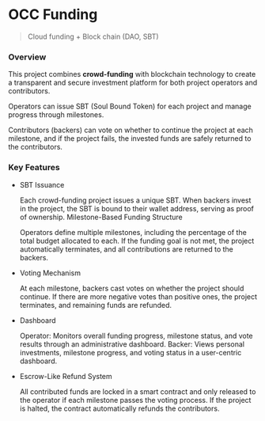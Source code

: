 # OCC Funding

> Cloud funding + Block chain (DAO, SBT)

### Overview
This project combines **crowd-funding** with blockchain technology to create a transparent and secure investment platform for both project operators and contributors.

Operators can issue SBT (Soul Bound Token) for each project and manage progress through milestones.

Contributors (backers) can vote on whether to continue the project at each milestone, and if the project fails, the invested funds are safely returned to the contributors.

### Key Features

- SBT Issuance

    Each crowd-funding project issues a unique SBT.
    When backers invest in the project, the SBT is bound to their wallet address, serving as proof of ownership.
    Milestone-Based Funding Structure

    Operators define multiple milestones, including the percentage of the total budget allocated to each.
    If the funding goal is not met, the project automatically terminates, and all contributions are returned to the backers.

- Voting Mechanism

    At each milestone, backers cast votes on whether the project should continue.
    If there are more negative votes than positive ones, the project terminates, and remaining funds are refunded.

- Dashboard

    Operator: Monitors overall funding progress, milestone status, and vote results through an administrative dashboard.
    Backer: Views personal investments, milestone progress, and voting status in a user-centric dashboard.

- Escrow-Like Refund System

    All contributed funds are locked in a smart contract and only released to the operator if each milestone passes the voting process.
    If the project is halted, the contract automatically refunds the contributors.